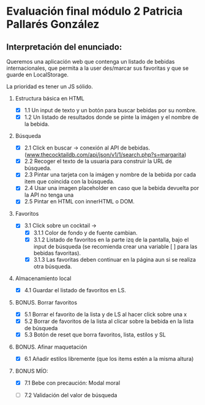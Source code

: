 # Evaluación final módulo 2 Patricia Pallarés González

<!--
Notas presentación enunciado:
ASWK opcional

Buscador por nombre de bebidas del mundo.
-Cuando carga la página no hay nada.
-Pinta un listado de resultados
Se pueden añadir o no a fav

Api proporcionada por los profes. Enlace a la documentación.

Algunos cócteles no tienen imagen.
-opción 1. generador de imagen drink
-opción 2. diseñar una imagen default

Podemos usar innerHTML o DOM avanzado

PINTAR la lista de cócteles favoritos y lista general

Añadir estilos para diferenciar que ya está contenido en favoritos

Almacenamiento local

Reset borrar favoritos, lista, y SL
BONUS borrar de favoritos y quitar estilo diferenciador
BONUS2 añadir estilos D:

Normas:

max 11/04 a las 14
github pages

-->

## Interpretación del enunciado:

Queremos una aplicación web que contenga un listado de bebidas internacionales, que permita a la user des/marcar sus favoritas y que se guarde en LocalStorage.

La prioridad es tener un JS sólido.


1. Estructura básica en HTML

   - [x] 1.1 Un input de texto y un botón para buscar bebidas por su nombre.
   - [x] 1.2 Un listado de resultados donde se pinte la imágen y el nombre de la bebida.

2. Búsqueda

   - [x] 2.1 Click en buscar -> conexión al API de bebidas.
         (www.thecocktaildb.com/api/json/v1/1/search.php?s=margarita)
   - [x] 2.2 Recoger el texto de la usuaria para construir la URL de búsqueda.
   - [x] 2.3 Pintar una tarjeta con la imágen y nombre de la bebida por cada item que coincida con la búsqueda.
   - [x] 2.4 Usar una imagen placeholder en caso que la bebida devuelta por la API no tenga una
   - [x] 2.5 Pintar en HTML con innerHTML o DOM.

3. Favoritos

   - [x] 3.1 Click sobre un cocktail ->
     - [x] 3.1.1 Color de fondo y de fuente cambian.
     - [x] 3.1.2 Listado de favoritos en la parte izq de la pantalla, bajo el input de búsqueda (se recomienda crear una variable [ ] para las bebidas favoritas).
     - [x] 3.1.3 Las favoritas deben continuar en la página aun si se realiza otra búsqueda.

4. Almacenamiento local

   - [x] 4.1 Guardar el listado de favoritos en LS.

5. BONUS. Borrar favoritos

   - [x] 5.1 Borrar el favorito de la lista y de LS al hacer click sobre una x
   - [x] 5.2 Borrar de favoritos de la lista al clicar sobre la bebida en la lista de búsqueda
   - [x] 5.3 Botón de reset que borra favoritos, lista, estilos y SL

6. BONUS. Afinar maquetación

   - [x] 6.1 Añadir estilos libremente (que los items estén a la misma altura)

7. BONUS MÍO:
   - [x] 7.1 Bebe con precaución: Modal moral
   - [ ] 7.2 Validación del valor de búsqueda



